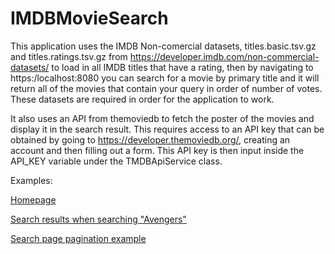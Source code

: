 # IMDBMovieSearch

This application uses the IMDB Non-comercial datasets, titles.basic.tsv.gz and titles.ratings.tsv.gz from https://developer.imdb.com/non-commercial-datasets/ to load in all IMDB titles that have a rating, then by navigating to https:/localhost:8080 you can search for a movie by primary title and it will return all of the movies that contain your query in order of number of votes. These datasets are required in order for the application to work.

It also uses an API from themoviedb to fetch the poster of the movies and display it in the search result. This requires access to an API key that can be obtained by going to https://developer.themoviedb.org/, creating an account and then filling out a form. This API key is then input inside the API_KEY variable under the TMDBApiService class.

Examples:

[Homepage](https://github.com/tudormunteanu3/IMDBMovieSearch/blob/main/IMDB%20Website%20Index%20page.png)

[Search results when searching "Avengers"](https://github.com/tudormunteanu3/IMDBMovieSearch/blob/main/Search%20results%20example.png)

[Search page pagination example](https://github.com/tudormunteanu3/IMDBMovieSearch/blob/main/Pagination%20example.png)
